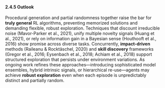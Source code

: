 #### 2.4.5 Outlook

Procedural generation and partial randomness together raise the bar for **truly general** RL algorithms, preventing memorized solutions and demanding flexible, robust exploration. Techniques that discount irreducible noise (Mavor-Parker et al., 2021), unify multiple novelty signals (Huang et al., 2021), or rely on information gain in a Bayesian sense (Houthooft et al., 2016) show promise across diverse tasks. Concurrently, **impact-driven** methods (Raileanu & Rocktäschel, 2020) and **skill discovery** frameworks (Gregor et al., 2016; Eysenbach et al., 2018; Achiam et al., 2018) support structured exploration that persists under environment variations. As ongoing work refines these approaches—introducing sophisticated model ensembles, hybrid intrinsic signals, or hierarchical re-use—agents may achieve **robust exploration** even when each episode is unpredictably distinct and partially random.
